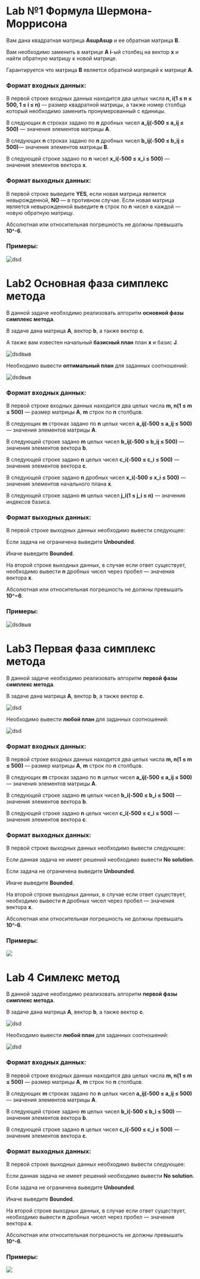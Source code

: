 # Lab №1 Формула Шермона-Моррисона 
Вам дана квадратная матрица **AsupAsup** и ее обратная матрица **B**.

Вам необходимо заменить в матрице **A** **i**-ый столбец на вектор **x** и найти обратную матрицу к новой матрице.

Гарантируется что матрица **B** является обратной матрицей к матрице **A**.
### Формат входных данных:
В первой строке входных данных находится два целых числа **n, i(1 ≤ n ≤ 500, 1 ≤ i ≤ n)** — размер квадратной матрицы, а также номер столбца который необходимо заменить пронумерованный с единицы.

В следующих **n** строках задано по **n** дробных чисел **a_ij(-500 ≤ a_ij ≤ 500)** — значения элементов матрицы **A**.

В следующих **n** строках задано по **n** дробных чисел **b_ij(-500 ≤ b_ij ≤ 500)**— значения элементов матрицы **B**.

В следующей строке задано по **n** чисел **x_i(-500 ≤ x_i ≤ 500)** — значения элементов вектора **x**.

### Формат выходных данных:
В первой строке выведите **YES**, если новая матрица является невырожденной, **NO** — в противном случае. Если новая матрица является невырожденной выведите **n** строк по **n** чисел в каждой — новую обратную матрицу.

Абсолютная или относительная погрешность не должны превышать **10^-6**.

### Примеры:
![dsd](https://sun9-2.userapi.com/c206724/v206724402/d690e/4gKy3JHc-BU.jpg)


# Lab2 Основная фаза симплекс метода
В данной задаче необходимо реализовать алгоритм **основной фазы симплекс метода**.

В задаче дана матрица **A**, вектор **b**, а также вектор **c**.

А также вам известен начальный **базисный план** план **x** и базис **J**.

![dsdвыв](https://sun9-43.userapi.com/c206724/v206724402/d694f/gPxA7wQQy0A.jpg)

Необходимо вывести **оптимальный план** для заданных соотношений:

![dsdвыв](https://sun9-38.userapi.com/c206724/v206724402/d6956/RNChvKqugdI.jpg)

### Формат входных данных:
В первой строке входных данных находится два целых числа **m, n(1 ≤ m ≤ 500)** — размер матрицы **A**, **m** строк по **n** столбцов.

В следующих **m** строках задано по **n** целых чисел **a_ij(-500 ≤ a_ij ≤ 500)** — значения элементов матрицы **A**.

В следующей строке задано **m** целых чисел **b_ij(-500 ≤ b_ij ≤ 500)** — значения элементов вектора **b**.

В следующей строке задано **n** целых чисел **c_i(-500 ≤ c_i ≤ 500)** — значения элементов вектора **c**.

В следующей строке задано **n** дробных чисел **x_i(-500 ≤ x_i ≤ 500)** — значения элементов начального плана **x**.

В следующей строке задано **m** целых чисел **j_i(1 ≤ j_i ≤ n)** — значения индексов базиса.
### Формат выходных данных:
В первой строке выходных данных необходимо вывести следующее:

Если задача не ограничена выведите **Unbounded**.

Иначе выведите **Bounded**.

На второй строке выходных данных, в случае если ответ существует, необходимо вывести **n** дробных чисел через пробел  — значения вектора **x**.

Абсолютная или относительная погрешность не должны превышать **10^−6**.



### Примеры:

![dsdвыв](https://sun9-59.userapi.com/c206724/v206724402/d695f/F24b6L_qyuY.jpg)

# Lab3 Первая фаза симплекс метода

В данной задаче необходимо реализовать алгоритм **первой фазы симплекс метода**.

В задаче дана матрица **A**, вектор **b**, а также вектор **c**.

![dsd](https://sun9-43.userapi.com/c206724/v206724402/d694f/gPxA7wQQy0A.jpg)

Необходимо вывести **любой план** для заданных соотношений:

![dsd](https://sun9-38.userapi.com/c206724/v206724402/d6956/RNChvKqugdI.jpg)

### Формат входных данных:
В первой строке входных данных находится два целых числа **m, n(1 ≤ m ≤ 500)** — размер матрицы **A**, **m** строк по **n** столбцов.

В следующих **m** строках задано по **n** целых чисел **a_ij(-500 ≤ a_ij ≤ 500)** — значения элементов матрицы **A**.

В следующей строке задано **m** целых чисел **b_i(-500 ≤ b_i ≤ 500)** — значения элементов вектора **b**.

В следующей строке задано **n** целых чисел **c_i(-500 ≤ c_i ≤ 500)** — значения элементов вектора **c**.

### Формат выходных данных:

В первой строке выходных данных необходимо вывести следующее:

Если данная задача не имеет решений необходимо вывести **No solution**.

Если задача не ограничена выведите **Unbounded**.

Иначе выведите **Bounded**.

На второй строке выходных данных, в случае если ответ существует, необходимо вывести **n** дробных чисел через пробел  — значения вектора **x**.

Абсолютная или относительная погрешность не должны превышать **10^-6**.

### Примеры:
![](https://sun9-16.userapi.com/c206724/v206724402/d69fe/K-PGCCmaW5A.jpg)

# Lab 4 Симлекс метод

В данной задаче необходимо реализовать алгоритм **первой фазы симплекс метода**.

В задаче дана матрица **A**, вектор **b**, а также вектор **c**.

![dsd](https://sun9-43.userapi.com/c206724/v206724402/d694f/gPxA7wQQy0A.jpg)

Необходимо вывести **любой план** для заданных соотношений:

![dsd](https://sun9-38.userapi.com/c206724/v206724402/d6956/RNChvKqugdI.jpg)

### Формат входных данных:
В первой строке входных данных находится два целых числа **m, n(1 ≤ m ≤ 500)** — размер матрицы **A**, **m** строк по **n** столбцов.

В следующих **m** строках задано по **n** целых чисел **a_ij(-500 ≤ a_ij ≤ 500)** — значения элементов матрицы **A**.

В следующей строке задано **m** целых чисел **b_i(-500 ≤ b_i ≤ 500)** — значения элементов вектора **b**.

В следующей строке задано **n** целых чисел **c_i(-500 ≤ c_i ≤ 500)** — значения элементов вектора **c**.

### Формат выходных данных:

В первой строке выходных данных необходимо вывести следующее:

Если данная задача не имеет решений необходимо вывести **No solution**.

Если задача не ограничена выведите **Unbounded**.

Иначе выведите **Bounded**.

На второй строке выходных данных, в случае если ответ существует, необходимо вывести **n** дробных чисел через пробел  — значения вектора **x**.

Абсолютная или относительная погрешность не должны превышать **10^-6**.

### Примеры:
![](https://sun9-16.userapi.com/c206724/v206724402/d69fe/K-PGCCmaW5A.jpg)
